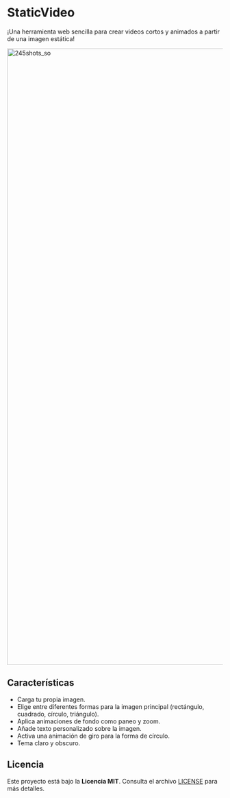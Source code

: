#  StaticVideo

¡Una herramienta web sencilla para crear videos cortos y animados a partir de una imagen estática!

<img width="1920" height="1440" alt="245shots_so" src="https://github.com/user-attachments/assets/8ee7add6-9a57-4043-a07d-37a073be2897" />

## Características

* Carga tu propia imagen.
* Elige entre diferentes formas para la imagen principal (rectángulo, cuadrado, círculo, triángulo).
* Aplica animaciones de fondo como paneo y zoom.
* Añade texto personalizado sobre la imagen.
* Activa una animación de giro para la forma de círculo.
* Tema claro y obscuro.

## Licencia

Este proyecto está bajo la **Licencia MIT**. Consulta el archivo [LICENSE](LICENSE) para más detalles.
